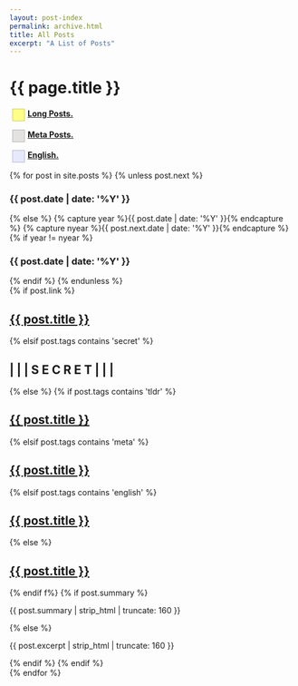 ```yaml
---
layout: post-index
permalink: archive.html
title: All Posts
excerpt: "A List of Posts"
---
```


<div id="index">
<h1>{{ page.title }}</h1>

<h4><div class="foo" style="background-color:#FFFF88;float: left;width: 20px;height: 20px;margin: 5px;margin-top:0px;border-width: 1px;border-style: solid;border-color: rgba(0,0,0,.2);"></div><a href="tldr.html"> Long Posts.</a></h4>

<h4><div class="foo" style="background-color:#E3E2E1;float: left;width: 20px;height: 20px;margin: 5px;margin-top:0px;border-width: 1px;border-style: solid;border-color: rgba(0,0,0,.2);"></div> <a href="meta.html"> Meta Posts.</a></h4>

<h4><div class="foo" style="background-color:#E6E8FC;float: left;width: 20px;height: 20px;margin: 5px;margin-top:0px;border-width: 1px;border-style: solid;border-color: rgba(0,0,0,.2);"></div><a href="english.html"> English.</a></h4>


{% for post in site.posts  %}
{% unless post.next %}
<h3>{{ post.date | date: '%Y' }}</h3>
{% else %}
{% capture year %}{{ post.date | date: '%Y' }}{% endcapture %}
{% capture nyear %}{{ post.next.date | date: '%Y' }}{% endcapture %}
{% if year != nyear %}
<h3>{{ post.date | date: '%Y' }}</h3>
{% endif %}
{% endunless %}
<article>
{% if post.link %}
<h2 class="link-post"><a href="{{ post.url | remove_first:'/'}}" title="{{ post.title }}">{{ post.title }}</a> <a href="{{ post.link }}" target="_blank" title="{{ post.title }}"><i class="fa fa-link"></i></a></h2>
{% elsif  post.tags contains 'secret' %}
<h2>| | | S E C R E T | | |</h2>
{% else %}
{% if post.tags contains 'tldr'  %}
<h2 class="tldr"><a href="{{ post.url | remove_first:'/'}}" title="{{ post.title }}">{{ post.title }}</a></h2>
{% elsif post.tags contains 'meta'  %}
<h2 class="meta"><a href="{{ post.url | remove_first:'/'}}" title="{{ post.title }}">{{ post.title }}</a></h2>
{% elsif post.tags contains 'english'  %}
<h2 class="english"><a href="{{ post.url | remove_first:'/'}}" title="{{ post.title }}">{{ post.title }}</a></h2>
{% else %}
<h2><a href="{{ post.url | remove_first:'/'}}" title="{{ post.title }}">{{ post.title }}</a></h2>
{% endif f%}
{% if post.summary %}
<p>{{ post.summary | strip_html | truncate: 160 }}</p>
{% else %}
<p>{{ post.excerpt | strip_html | truncate: 160 }}</p>
{% endif %}
{% endif %}
</article>
{% endfor %}
</div><!-- /#index -->
